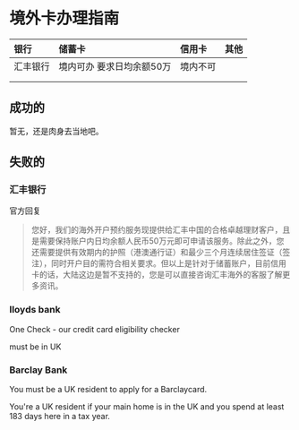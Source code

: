 # 境外卡办理指南

|银行|储蓄卡|信用卡|其他|
|:----|:----|:----|:----|
|汇丰银行|境内可办 要求日均余额50万|境内不可||
|||||
|||||

## 成功的

暂无，还是肉身去当地吧。

## 失败的

### 汇丰银行

官方回复
> 您好，我们的海外开户预约服务现提供给汇丰中国的合格卓越理财客户，且是需要保持账户内日均余额人民币50万元即可申请该服务。除此之外，您还需要提供有效期内的护照（港澳通行证）和最少三个月连续居住签证（签注），同时开户目的需符合相关要求。但以上是针对于储蓄账户，目前信用卡的话，大陆这边是暂不支持的，您是可以直接咨询汇丰海外的客服了解更多资讯。

### lloyds bank

One Check - our credit card eligibility checker

must be in UK

### Barclay Bank

You must be a UK resident to apply for a Barclaycard.

You're a UK resident if your main home is in the UK and you spend at least 183 days here in a tax year.
